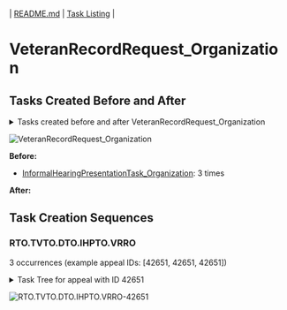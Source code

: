 | [README.md](/README.md) | [Task Listing](tasklist.md) |

# VeteranRecordRequest_Organization

## Tasks Created Before and After

<details><summary>Tasks created before and after VeteranRecordRequest_Organization</summary>

```
digraph G {
rankdir="LR";
"InformalHearingPresentationTask_Organization" -> "VeteranRecordRequest_Organization" [label=3]
}
```
</details>

![VeteranRecordRequest_Organization](dot/VeteranRecordRequest_Organization.dot.png)

**Before:**

   * [InformalHearingPresentationTask_Organization](InformalHearingPresentationTask_Organization.md): 3 times

**After:**


## Task Creation Sequences

### RTO.TVTO.DTO.IHPTO.VRRO

3 occurrences (example appeal IDs: [42651, 42651, 42651])

<details><summary>Task Tree for appeal with ID 42651</summary>

```
@startuml
object 0.RootTask_Organization #66c2a5
object 1.TrackVeteranTask_Organization #8da0cb
object 2.DistributionTask_Organization #fc8d62
object 3.InformalHearingPresentationTask_Organization #ffd92f
object 4.VeteranRecordRequest_Organization #b3b3b3
0.RootTask_Organization -- 1.TrackVeteranTask_Organization
0.RootTask_Organization -- 2.DistributionTask_Organization
2.DistributionTask_Organization -- 3.InformalHearingPresentationTask_Organization
0.RootTask_Organization -- 4.VeteranRecordRequest_Organization
@enduml
```
</details>

![RTO.TVTO.DTO.IHPTO.VRRO-42651](uml/RTO.TVTO.DTO.IHPTO.VRRO-42651.png)


